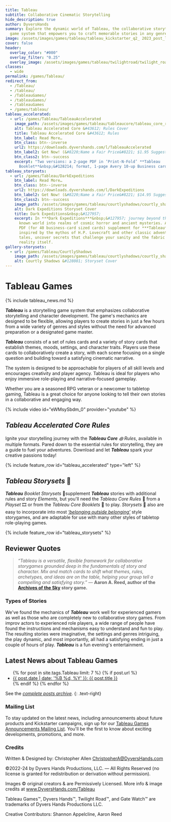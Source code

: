 ```yaml
---
title: Tableau
subtitle: Collaborative Cinematic Storytelling
hide_description: true
author: DyversHands
summary: Explore the dynamic world of Tableau, the collaborative storytelling
  game system that empowers you to craft memorable stories in any genre.
image: /assets/images/games/tableau/tableau_kickstarter_q2_ 2023_post_launch.jpg
cover: false
header:
  overlay_color: "#000"
  overlay_filter: "0.25"
  overlay_image: /assets/images/games/tableau/twilightroad/twilight_road_banner_1280_360.jpg
classes:
  - wide
permalink: /games/Tableau/
redirect_from:
  - /Tableau/
  - /tableau/
  - /TableauGames/
  - /tableauGames/
  - /tableauGames
  - /games/tableau/
tableau_accelerated:
  - url: /games/Tableau/TableauAccelerated
    image_path: /assets/images/games/tableau/tableaucore/tableau_core_rules_booklet_cover_375_298.jpg
    alt: Tableau Accelerated Core &#43612; Rules Cover
    title: Tableau Accelerated Core &#43612; Rules
    btn_label: Read More…
    btn_class: btn--inverse
    url2: https://downloads.dyvershands.com/l/TableauAccelerated
    btn_label2: Get Now! (&#8220;Name a Fair Price&#8221; $1.95 Suggested)
    btn_class2: btn--success
    excerpt: "Two versions: a 2-page PDF in ‘Print-N-Fold’ **Tableau
      Booklet**&nbsp;&#128214; format, 1-page Avery 10-up Business card format."
tableau_storysets:
  - url: /games/Tableau/DarkExpeditions
    btn_label: Read More…
    btn_class: btn--inverse
    url2: https://downloads.dyvershands.com/l/DarkExpeditions
    btn_label2: Get Now! (&#8220;Name a Fair Price&#8221; $14.95 Suggested)
    btn_class2: btn--success
    image_path: /assets/images/games/tableau/courtlyshadows/courtly_shadows_storyset_cover_375_298.jpg
    alt: Dark Expeditions Storyset Cover
    title: Dark Expeditions&nbsp;&#127957;
    excerpt: In ***Dark Expeditions***&nbsp;&#127957; journey beyond the edge of the
      known world into realms of cosmic horror and ancient mysteries. A 4-page
      PDF (for 40 business-card sized cards) supplement for ***Tableau***
      inspired by the mythos of H.P. Lovecraft and other classic adventure
      tales, uncover secrets that challenge your sanity and the fabric of
      reality itself.
gallery-storysets:
  - url: /games/Tableau/CourtlyShadows
    image_path: /assets/images/games/tableau/courtlyshadows/courtly_shadows_storyset_cover_375_298.jpg
    alt: Courtly Shadows &#128081; Storyset Cover
---
```


# Tableau Games

{% include tableau_news.md %}

***Tableau*** is a storytelling game system that emphasizes collaborative storytelling and character development. The game's mechanics are designed to be flexible, allowing players to create stories in just a few hours from a wide variety of genres and styles without the need for advanced preparation or a designated game master.

***Tableau*** consists of a set of rules cards and a variety of story cards that establish themes, moods, settings, and character traits. Players use these cards to collaboratively create a story, with each scene focusing on a single question and building toward a satisfying cinematic narrative.

The system is designed to be approachable for players of all skill levels and encourages creativity and player agency. Tableau is ideal for players who enjoy immersive role-playing and narrative-focused gameplay.

Whether you are a seasoned RPG veteran or a newcomer to tabletop gaming, Tableau is a great choice for anyone looking to tell their own stories in a collaborative and engaging way.

{% include video id="eWMsySbdm_0" provider="youtube" %}

## _**Tableau** Accelerated Core Rules_

Ignite your storytelling journey with the _**Tableau Core** ꩜ Rules_, available in multiple formats. Pared down to the essential rules for storytelling, they are a guide to fuel your adventures. Download and let _**Tableau**_ spark your creative passions today!

{% include feature_row id="tableau_accelerated" type="left" %}

## _**Tableau** Storysets_&nbsp;📖

_**Tableau**_ _Booklet Storysets&nbsp;_📖 ​supplement _**Tableau**_ stories with additional rules and story _Elements_, but you'll need the _Tableau Core Rules_&nbsp;📜 from a _Playset_&nbsp;🎞️ or from the _Tableau Core Booklets_&nbsp;📖 to play. _Storysets_&nbsp;📖​ also are easy to incorporate into most _[‘belonging outside belonging’](https://itch.io/physical-games/tag-belonging-outside-belonging)​_ style storygames, and are adaptable for use with many other styles of tabletop role-playing games.​​

{% include feature_row id="tableau_storysets" %}

## Reviewer Quotes

> *“Tableau is a versatile, flexible framework for collaborative storygames grounded deep in the fundamentals of story and character. Mix and match cards to shift what themes, rules, archetypes, and ideas are on the table, helping your group tell a compelling and satisfying story.”* — **Aaron A. Reed, author of the [Archives of the Sky](https://www.kickstarter.com/projects/1850151847/archives-of-the-sky-epic-sci-fi-roleplaying) story game.**

### Types of Stories

We've found the mechanics of ***Tableau*** work well for experienced gamers as well as those who are completely new to collaborative story games. From improv actors to experienced role players, a wide range of people have found the instructions and mechanisms easy to understand and fun to play. The resulting stories were imaginative, the settings and genres intriguing, the play dynamic, and most importantly, all had a satisfying ending in just a couple of hours of play. ***Tableau*** is a fun evening's entertainment.

## Latest News about Tableau Games

<ul>
  {% for post in site.tags.Tableau limit: 7 %}
    {% if post.url %}
        <li><a href="{{ post.url }}">{{ post.date | date: '%B %d, %Y' }}: {{ post.title }}</a></li>
    {% endif %}
  {% endfor %}
</ul>

See the _[complete posts archive](/posts/)._ 
{: .text-right}

### Mailing List

To stay updated on the latest news, including announcements about future products and Kickstarter campaigns, sign up for our [Tableau Games Announcements Mailing List](/Subscribe). You'll be the first to know about exciting developments, promotions, and more.

### Credits

Written & Designed by: Christopher Allen <ChristopherA@DyversHands.com>

©2022-24 by Dyvers Hands Productions, LLC. — All Rights Reserved (no license is granted for redistribution or derivation without permission).

Images © original creators & are Permissively Licensed. More info & image credits at www.DyversHands.com/Tableau

Tableau Games™, Dyvers Hands™, Twilight Road™, and Gate Watch™ are trademarks of Dyvers Hands Productions LLC.

Creative Contributors: Shannon Appelcline, Aaron Reed
